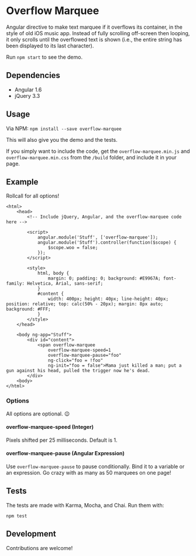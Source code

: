 # Overflow Marquee

Angular directive to make text marquee if it overflows its container, in the style of old iOS music app. Instead of fully scrolling off-screen then looping, it only scrolls until the overflowed text is shown (i.e., the entire string has been displayed to its last character). 

Run `npm start` to see the demo. 

## Dependencies

* Angular 1.6
* jQuery 3.3

## Usage

Via NPM: `npm install --save overflow-marquee`

This will also give you the demo and the tests. 

If you simply want to include the code, get the `overflow-marquee.min.js` and `overflow-marquee.min.css` from the `/build` folder, and include it in your page. 

## Example

Rollcall for all options! 

    <html>
        <head>
            <!-- Include jQuery, Angular, and the overflow-marquee code here -->

            <script>
                angular.module('Stuff', ['overflow-marquee']);
                angular.module('Stuff').controller(function($scope) {
                    $scope.woo = false;
                });
            </script>

            <style>
                html, body {
                    margin: 0; padding: 0; background: #E9967A; font-family: Helvetica, Arial, sans-serif;
                }
                #content {
                    width: 400px; height: 40px; line-height: 40px; position: relative; top: calc(50% - 20px); margin: 8px auto; background: #FFF;
                }
            </style>
        </head>

        <body ng-app="Stuff">
            <div id="content">
                <span overflow-marquee
                    overflow-marquee-speed=1
                    overflow-marquee-pause="foo"
                    ng-click="foo = !foo"
                    ng-init="foo = false">Mama just killed a man; put a gun against his head, pulled the trigger now he's dead. 
            </div>
        <body>
    </html>
	
### Options

All options are optional. :wink:

#### overflow-marquee-speed (Integer)

Pixels shifted per 25 milliseconds. Default is 1. 

#### overflow-marquee-pause (Angular Expression)

 Use `overflow-marquee-pause` to pause conditionally. Bind it to a variable or an expression. Go crazy with as many as 50 marquees on one page! 

## Tests

The tests are made with Karma, Mocha, and Chai. Run them with:

`npm test`

## Development

Contributions are welcome! 